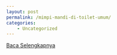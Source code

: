 ```yaml
---
layout: post
permalink: /mimpi-mandi-di-toilet-umum/
categories:
    - Uncategorized
---
```


[Baca Selengkapnya](/04)